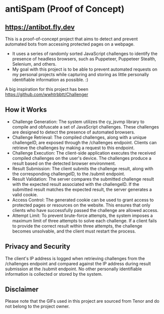 # antiSpam (Proof of Concept)
## https://antibot.fly.dev 

This is a proof-of-concept project that aims to detect and prevent automated bots from accessing protected pages on a webpage. 
* It uses a series of randomly sorted JavaScript challenges to identify the presence of headless browsers, such as Puppeteer, Puppeteer Stealth, Selenium, and others. 
* My goal with this project is to be able to prevent automated requests on my personal projects while capturing and storing as little personally identifiable information as possible. :) 

A big inspiration for this project has been https://github.com/wwhtrbbtt/Challenger

## How it Works
- Challenge Generation: The system utilizes the cy_jsvmp library to compile and obfuscate a set of JavaScript challenges. These challenges are designed to detect the presence of automated browsers.
- Challenge Retrieval: The compiled challenges, along with a unique challengeID, are exposed through the /challenges endpoint. Clients can retrieve the challenges by making a request to this endpoint.
- Challenge Execution: The client-side application executes the received compiled challenges on the user's device. The challenges produce a result based on the detected browser environment.
- Result Submission: The client submits the challenge result, along with the corresponding challengeID, to the /submit endpoint.
- Result Validation: The server compares the submitted challenge result with the expected result associated with the challengeID. If the submitted result matches the expected result, the server generates a valid cookie.
- Access Control: The generated cookie can be used to grant access to protected pages or resources on the website. This ensures that only clients who have successfully passed the challenge are allowed access.
- Attempt Limit: To prevent brute-force attempts, the system imposes a maximum limit of three attempts to solve each challenge. If a client fails to provide the correct result within three attempts, the challenge becomes unsolvable, and the client must restart the process.
  
## Privacy and Security
The client's IP address is logged when retrieving challenges from the /challenges endpoint and compared against the IP address during result submission at the /submit endpoint.
No other personally identifiable information is collected or stored by the system.

## Disclaimer
Please note that the GIFs used in this project are sourced from Tenor and do not belong to the project owner.
